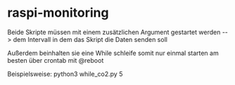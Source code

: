# raspi-monitoring

Beide Skripte müssen mit einem zusätzlichen Argument gestartet werden --> dem Intervall in dem das Skript die Daten senden soll

Außerdem beinhalten sie eine While schleife somit nur einmal starten am besten über crontab mit @reboot

Beispielsweise:
  python3 while_co2.py 5
